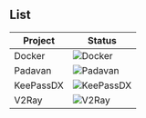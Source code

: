 ## List

Project | Status
---- | ----
Docker | ![Docker](https://github.com/zwypfdsj/build/workflows/Docker/badge.svg)
Padavan | ![Padavan](https://github.com/zwypfdsj/build/workflows/Padavan/badge.svg)
KeePassDX | ![KeePassDX](https://github.com/zwypfdsj/build/workflows/KeePassDX/badge.svg)
V2Ray | ![V2Ray](https://github.com/zwypfdsj/build/workflows/V2Ray/badge.svg)